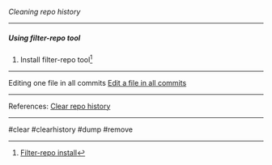 *Cleaning repo history*
***

##### Using filter-repo tool 

1. Install filter-repo tool[^1]




***
Editing one file in all commits
[Edit a file in all commits](https://stackoverflow.com/questions/14010822/edit-a-file-in-all-commits-in-git)


***
References:
[Clear repo history](https://docs.github.com/en/authentication/keeping-your-account-and-data-secure/removing-sensitive-data-from-a-repository)

[^1]: [Filter-repo install](https://github.com/newren/git-filter-repo)


***
#clear #clearhistory #dump #remove 


